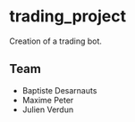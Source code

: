 # trading_project

Creation of a trading bot.

## Team

- Baptiste Desarnauts
- Maxime Peter
- Julien Verdun
